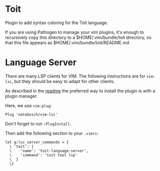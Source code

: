 Toit
====

Plugin to add syntax coloring for the Toit language.

If you are using Pathogen to manage your vim plugins, it's enough to
recursively copy this directory to a $HOME/.vim/bundle/toit directory, so
that this file appears as $HOME/.vim/bundle/toit/README.md

Language Server
===============

There are many LSP clients for VIM. The following instructions are for
`vim-lsc`, but they should be easy to adapt for other clients.


As described in the [readme](https://github.com/natebosch/vim-lsc) the preferred
way to install the plugin is with a plugin manager.

Here, we use `vim-plug`:

```
Plug 'natebosch/vim-lsc'
```

Don't forget to run `:PlugInstall`.

Then add the following section to your `.vimrc`:
```
let g:lsc_server_commands = {
  \ 'toit': {
  \    'name': 'toit-language-server',
  \    'command': 'toit tool lsp'
  \  }
  \}
```
